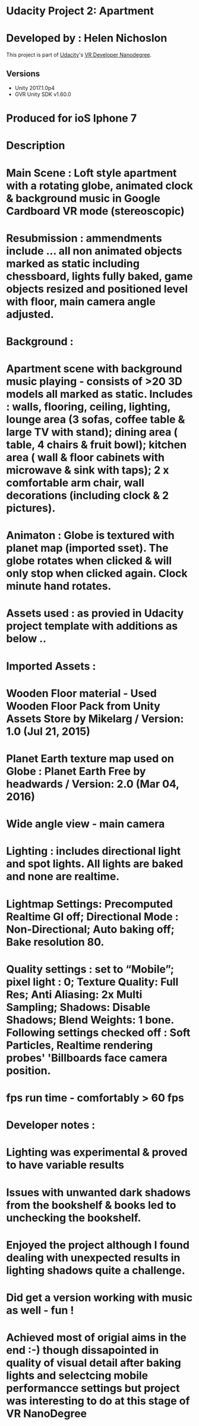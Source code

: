 # Udacity Project 2: Apartment
# Developed by : Helen Nichoslon

This project is part of [Udacity](https://www.udacity.com "Udacity - Be in demand")'s [VR Developer Nanodegree](https://www.udacity.com/course/vr-developer-nanodegree--nd017).

## Versions
- Unity 2017.1.0p4
- GVR Unity SDK v1.60.0

# Produced for ioS Iphone 7


# Description 

# Main Scene : Loft style apartment with a rotating globe, animated clock & background music in Google Cardboard VR mode (stereoscopic)

# Resubmission : ammendments include ... all non animated objects marked as static including chessboard, lights fully baked, game objects resized and positioned level with floor, main camera angle adjusted.

# Background : 
# Apartment scene with background music playing - consists of >20 3D models all marked as static. Includes : walls, flooring, ceiling, lighting, lounge area (3 sofas, coffee table & large TV with stand); dining area ( table, 4 chairs & fruit bowl); kitchen area ( wall & floor cabinets with microwave & sink with taps); 2 x comfortable arm chair, wall decorations (including clock & 2 pictures).


# Animaton : Globe is textured with planet map (imported sset). The globe rotates when clicked & will only stop when clicked again. Clock minute hand rotates.

# Assets used : as provied in Udacity project template with additions as below ..
# Imported Assets :
# Wooden Floor material  - Used Wooden Floor Pack from Unity Assets Store by Mikelarg / Version: 1.0 (Jul 21, 2015)
# Planet Earth texture map used on Globe : Planet Earth Free by headwards / Version: 2.0 (Mar 04, 2016) 



# Wide angle view - main camera

# Lighting : includes directional light and spot lights. All lights are baked and none are realtime.

# Lightmap Settings: Precomputed Realtime GI off; Directional Mode : Non-Directional; Auto baking off; Bake resolution 80. 

# Quality settings :  set to “Mobile”;  pixel light : 0; Texture Quality: Full Res; Anti Aliasing: 2x Multi Sampling; Shadows: Disable Shadows; Blend Weights: 1 bone. Following settings checked off : Soft Particles, Realtime rendering probes' 'Billboards face camera position.


# fps run time - comfortably > 60 fps

# Developer notes : 


#  Lighting was experimental & proved to have variable results
#  Issues with unwanted dark shadows from the bookshelf & books led to unchecking the bookshelf.
#  Enjoyed the project although I found dealing with unexpected results in lighting shadows quite a challenge. 
# Did get a version working with music as well - fun !
# Achieved most of origial aims in the end :-) though dissapointed in quality of visual detail after baking lights and selectcing mobile performancce settings but project was interesting to do at this stage of VR NanoDegree





